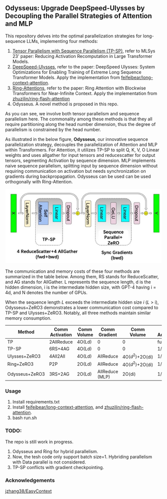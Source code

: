 ## Odysseus: Upgrade DeepSpeed-Ulysses by Decoupling the Parallel Strategies of Attention and MLP

This repository delves into the optimal parallelization strategies for long-sequence LLMs, implementing four methods: 
1. [Tensor Parallelism with Sequence Parallelism (TP-SP)](https://arxiv.org/abs/2205.05198), refer to MLSys 23' paper: Reducing Activation Recomputation in Large Transformer Models.
2. [DeepSpeed-Ulysses](https://arxiv.org/abs/2309.14509), refer to the paper: DeepSpeed Ulysses: System Optimizations for Enabling Training of Extreme Long Sequence Transformer Models. Apply the implementation from [feifeibear/long-context-attention](https://github.com/feifeibear/long-context-attention).
3. [Ring-Attentions](https://arxiv.org/abs/2310.01889), refer to the paper: Ring Attention with Blockwise Transformers for Near-Infinite Context. Apply the implementation from [zhuzilin/ring-flash-attention](https://github.com/zhuzilin/ring-flash-attention)
4. Odysseus. A novel method is proposed in this repo.

As you can see, we involve both tensor parallelism and sequence parallelism here.
The commonality among these methods is that they all require partitioning along the head number dimension, thus the degree of parallelism is constrained by the head number.

As illustrated in the below figure, **Odysseus**, our innovative sequence parallelization strategy, decouples the parallelization of Attention and MLP within Transformers. For Attention, it utilizes TP-SP to split Q, K, V, O Linear weights and uses allgather for input tensors and reducescatter for output tensors, segmenting Activation by sequence dimension. MLP implements naive sequence parallelism, splitting input by sequence dimension without requiring communication on activation but needs synchronization on gradients during backpropagation.
Odysseus can be used  can be used orthogonally with Ring-Attention.


<div align="center">
    <img src="./media/Odysseus.jpg" alt="Image description">
</div>

The communication and memory costs of these four methods are summarized in the table below. Among them, RS stands for ReduceScatter, and AG stands for AllGather. L represents the sequence length, d is the hidden dimension, i is the intermediate hidden size, with GPT-4 having i = 4d, and N denotes the number of GPUs.

When the sequence length $L$ exceeds the intermediate hidden size $i$ ($L$ > i), Odysseus+ZeRO3 demonstrates a lower communication cost compared to TP-SP and Ulysses+ZeRO3. Notably, all three methods maintain similar memory consumption.

| Method          | Comm Activation | Comm Volume       | Comm Gradient | Comm Volume                   | Mem Activation | Mem Param/Grad |
|-----------------|------------|--------------|----------|--------------------------|------------|------------|
| TP              | 2AllReduce | 4O(Ld)       | 0        | 0                        | full       | 1/N        |
| TP-SP           | 6RS+4AG    | 4O(Ld)       | 0        | 0                        | 1/N        | 1/N        |
| Ulysses+ZeRO3   | 4All2All   | 4O(Ld)       | AllReduce| 4O($d^2$)+2O(di)           | 1/N        | 1/N      |
| Ring+ZeRO3      | P2P        | 2O(Ld)       | AllReduce| 4O($d^2$)+2O(di)           | 1/N        | 1/N      |
| Odysseus+ZeRO3  | 3RS+2AG    | 2O(Ld)       | AllReduce (MLP) | 2O(di) | 1/N        | 1/N        |

### Usage
1. Install requirements.txt
2. Install [feifeibear/long-context-attention](https://github.com/feifeibear/long-context-attention), and [zhuzilin/ring-flash-attention](https://github.com/zhuzilin/ring-flash-attention).
3. bash run.sh

### TODO:
The repo is still work in progress.

1. Odysseus and Ring for hybrid parallelism.
2. Now, the tesh code only support batch size=1. Hybriding parallelism with Data parallel is not considered.
3. TP-SP conflicts with gradient checkpointing.

### Acknowledgements

[jzhang38/EasyContext](https://github.com/jzhang38/EasyContext)